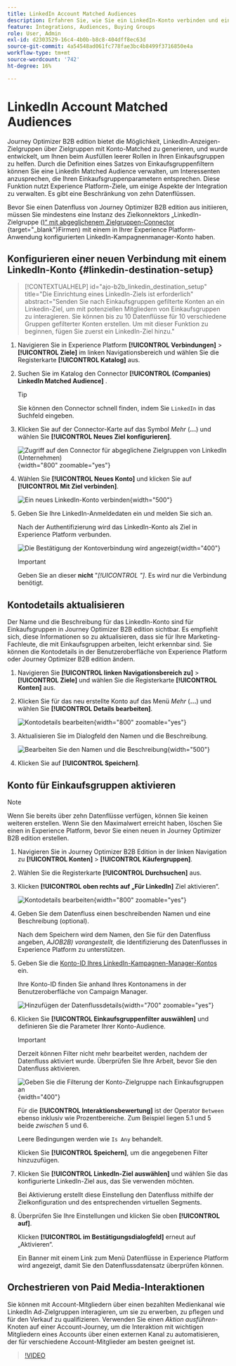 ```yaml
---
title: LinkedIn Account Matched Audiences
description: Erfahren Sie, wie Sie ein LinkedIn-Konto verbinden und einen Datenfluss für Einkaufsgruppen aktivieren.
feature: Integrations, Audiences, Buying Groups
role: User, Admin
exl-id: d2303529-16c4-4b0b-b8c8-404dff8ec63d
source-git-commit: 4a54548ad061fc778fae3bc4b8499f3716850e4a
workflow-type: tm+mt
source-wordcount: '742'
ht-degree: 16%

---
```


# LinkedIn Account Matched Audiences

Journey Optimizer B2B edition bietet die Möglichkeit, LinkedIn-Anzeigen-Zielgruppen über Zielgruppen mit Konto-Matched zu generieren, und wurde entwickelt, um Ihnen beim Ausfüllen leerer Rollen in Ihren Einkaufsgruppen zu helfen. Durch die Definition eines Satzes von Einkaufsgruppenfiltern können Sie eine LinkedIn Matched Audience verwalten, um Interessenten anzusprechen, die Ihren Einkaufsgruppenparametern entsprechen. Diese Funktion nutzt Experience Platform-Ziele, um einige Aspekte der Integration zu verwalten. Es gibt eine Beschränkung von zehn Datenflüssen.

Bevor Sie einen Datenfluss von Journey Optimizer B2B edition aus initiieren, müssen Sie mindestens eine Instanz des Zielkonnektors „LinkedIn-Zielgruppe ([)“ mit abgeglichenem Zielgruppen-Connector ](https://experienceleague.adobe.com/de/docs/experience-platform/destinations/catalog/social/linkedin#connect){target="_blank"}Firmen) mit einem in Ihrer Experience Platform-Anwendung konfigurierten LinkedIn-Kampagnenmanager-Konto haben.

## Konfigurieren einer neuen Verbindung mit einem LinkedIn-Konto {#linkedin-destination-setup}

>[!CONTEXTUALHELP]
>id="ajo-b2b_linkedin_destination_setup"
>title="Die Einrichtung eines LinkedIn-Ziels ist erforderlich"
>abstract="Senden Sie nach Einkaufsgruppen gefilterte Konten an ein Linkedin-Ziel, um mit potenziellen Mitgliedern von Einkaufsgruppen zu interagieren. Sie können bis zu 10 Datenflüsse für 10 verschiedene Gruppen gefilterter Konten erstellen. Um mit dieser Funktion zu beginnen, fügen Sie zuerst ein LinkedIn-Ziel hinzu."

1. Navigieren Sie in Experience Platform **[!UICONTROL Verbindungen]** > **[!UICONTROL Ziele]** im linken Navigationsbereich und wählen Sie die Registerkarte **[!UICONTROL Katalog]** aus.

1. Suchen Sie im Katalog den Connector **[!UICONTROL (Companies) LinkedIn Matched Audience]** .

   >[!TIP]
   >
   >Sie können den Connector schnell finden, indem Sie `LinkedIn` in das Suchfeld eingeben.

1. Klicken Sie auf der Connector-Karte auf das Symbol _Mehr_ (**…**) und wählen Sie **[!UICONTROL Neues Ziel konfigurieren]**.

   ![Zugriff auf den Connector für abgeglichene Zielgruppen von LinkedIn (Unternehmen)](./assets/aep-destinations-catalog-linkedin.png){width="800" zoomable="yes"}

1. Wählen Sie **[!UICONTROL Neues Konto]** und klicken Sie auf **[!UICONTROL Mit Ziel verbinden]**.

   ![Ein neues LinkedIn-Konto verbinden](./assets/aep-destinations-catalog-linkedin-new-account.png){width="500"}

1. Geben Sie Ihre LinkedIn-Anmeldedaten ein und melden Sie sich an.

   Nach der Authentifizierung wird das LinkedIn-Konto als Ziel in Experience Platform verbunden.

   ![Die Bestätigung der Kontoverbindung wird angezeigt](./assets/aep-destinations-catalog-linkedin-connected.png){width="400"}

   >[!IMPORTANT]
   >
   >Geben Sie an dieser **nicht** &quot;_[!UICONTROL &quot;]_. Es wird nur die Verbindung benötigt.

## Kontodetails aktualisieren

Der Name und die Beschreibung für das LinkedIn-Konto sind für Einkaufsgruppen in Journey Optimizer B2B edition sichtbar. Es empfiehlt sich, diese Informationen so zu aktualisieren, dass sie für Ihre Marketing-Fachleute, die mit Einkaufsgruppen arbeiten, leicht erkennbar sind. Sie können die Kontodetails in der Benutzeroberfläche von Experience Platform oder Journey Optimizer B2B edition ändern.

1. Navigieren Sie **[!UICONTROL linken Navigationsbereich zu]** > **[!UICONTROL Ziele]** und wählen Sie die Registerkarte **[!UICONTROL Konten]** aus.

1. Klicken Sie für das neu erstellte Konto auf das Menü _Mehr_ (**…**) und wählen Sie **[!UICONTROL Details bearbeiten]**.

   ![Kontodetails bearbeiten](./assets/aep-destinations-accounts-edit-details.png){width="800" zoomable="yes"}

1. Aktualisieren Sie im Dialogfeld den Namen und die Beschreibung.

   ![Bearbeiten Sie den Namen und die Beschreibung](./assets/destinations-linkedin-account-edit-details-dialog.png){width="500"}

1. Klicken Sie auf **[!UICONTROL Speichern]**.

## Konto für Einkaufsgruppen aktivieren

>[!NOTE]
>
>Wenn Sie bereits über zehn Datenflüsse verfügen, können Sie keinen weiteren erstellen. Wenn Sie den Maximalwert erreicht haben, löschen Sie einen in Experience Platform, bevor Sie einen neuen in Journey Optimizer B2B edition erstellen.

1. Navigieren Sie in Journey Optimizer B2B Edition in der linken Navigation zu **[!UICONTROL Konten]** > **[!UICONTROL Käufergruppen]**.

1. Wählen Sie die Registerkarte **[!UICONTROL Durchsuchen]** aus.

1. Klicken **[!UICONTROL oben rechts auf „Für LinkedIn]** Ziel aktivieren“.

   ![Kontodetails bearbeiten](./assets/activate-linkedin-destination.png){width="800" zoomable="yes"}

1. Geben Sie dem Datenfluss einen beschreibenden Namen und eine Beschreibung (optional).

   Nach dem Speichern wird dem Namen, den Sie für den Datenfluss angeben, _AJOB2B) vorangestellt,_ die Identifizierung des Datenflusses in Experience Platform zu unterstützen.

1. Geben Sie die [Konto-ID Ihres LinkedIn-Kampagnen-Manager-Kontos](https://www.linkedin.com/help/lms/answer/a424270) ein.

   Ihre Konto-ID finden Sie anhand Ihres Kontonamens in der Benutzeroberfläche von Campaign Manager.

   ![Hinzufügen der Datenflussdetails](./assets/destinations-linkedin-activate-details.png){width="700" zoomable="yes"}

1. Klicken Sie **[!UICONTROL Einkaufsgruppenfilter auswählen]** und definieren Sie die Parameter Ihrer Konto-Audience.

   >[!IMPORTANT]
   >
   >Derzeit können Filter nicht mehr bearbeitet werden, nachdem der Datenfluss aktiviert wurde. Überprüfen Sie Ihre Arbeit, bevor Sie den Datenfluss aktivieren.

   ![Geben Sie die Filterung der Konto-Zielgruppe nach Einkaufsgruppen an](./assets/destinations-linkedin-activate-buying-group-filters.png){width="400"}

   Für die **[!UICONTROL Interaktionsbewertung]** ist der Operator `Between` ebenso inklusiv wie Prozentbereiche. Zum Beispiel liegen 5.1 und 5 beide _zwischen_ 5 und 6.

   Leere Bedingungen werden wie `Is Any` behandelt.

   Klicken Sie **[!UICONTROL Speichern]**, um die angegebenen Filter hinzuzufügen.

1. Klicken Sie **[!UICONTROL LinkedIn-Ziel auswählen]** und wählen Sie das konfigurierte LinkedIn-Ziel aus, das Sie verwenden möchten.

   Bei Aktivierung erstellt diese Einstellung den Datenfluss mithilfe der Zielkonfiguration und des entsprechenden virtuellen Segments.

1. Überprüfen Sie Ihre Einstellungen und klicken Sie oben **[!UICONTROL auf]**.

   Klicken **[!UICONTROL im Bestätigungsdialogfeld]** erneut auf „Aktivieren“.

   Ein Banner mit einem Link zum Menü Datenflüsse in Experience Platform wird angezeigt, damit Sie den Datenflussdatensatz überprüfen können.

## Orchestrieren von Paid Media-Interaktionen

Sie können mit Account-Mitgliedern über einen bezahlten Medienkanal wie LinkedIn Ad-Zielgruppen interagieren, um sie zu erwerben, zu pflegen und für den Verkauf zu qualifizieren. Verwenden Sie einen _Aktion ausführen_-Knoten auf einer Account-Journey, um die Interaktion mit wichtigen Mitgliedern eines Accounts über einen externen Kanal zu automatisieren, der für verschiedene Account-Mitglieder am besten geeignet ist.

>[!VIDEO](https://video.tv.adobe.com/v/3448681/?learn=on&captions=ger)